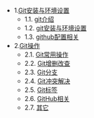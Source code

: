 * 1.[Git安装与环境设置](01.0.md)
	- 1.1. [git介绍](01.0.md)
	- 1.2. [git安装与环境设置](01.1.md)
	- 1.3. [github配置相关](01.2.md)
* 2.[Git操作](02.1.md)
	* 2.1. [Git常用操作](02.1.md)
	* 2.2. [Git增删改查](02.2.md)
	* 2.3. [Git分支](02.3.md)
	* 2.4. [Git冲突解决](02.4.md)
	* 2.5. [Git标签](02.5.md)
	* 2.6. [GitHub相关](02.6.md)
	* 2.7. [其它](02.7.md)